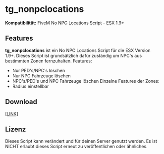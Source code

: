 # tg_nonpclocations
**Kompatibilität:** FiveM No NPC Locations Script - ESX 1.9+

## Features
**tg_nonpclocations** ist ein No NPC Locations Script für die ESX Version 1.9+. Dieses Script ist grundsätzlich dafür zuständig um NPC's aus bestimmten Zonen fernzuhalten.
Features:
- Nur PED's/NPC's löschen
- Nur NPC Fahrzeuge löschen
- NPC's/PED's und NPC Fahrzeuge löschen
Einzelne Features der Zones:
- Radius einstellbar

## Download
[[LINK]](https://github.com/LetsTiger/tg_nonpclocations/archive/refs/tags/Releases.zip)

## Lizenz
Dieses Script kann verändert und für deinen Server genutzt werden. Es ist NICHT erlaubt dieses Script erneut zu veröffentlichen oder ähnliches.
